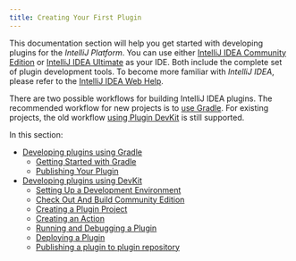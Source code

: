```yaml
---
title: Creating Your First Plugin
---
```


This documentation section will help you get started with developing plugins for the *IntelliJ Platform*. You can use either [IntelliJ IDEA Community Edition](https://www.jetbrains.com/idea/download/) or [IntelliJ IDEA Ultimate](https://www.jetbrains.com/idea/download/) as your IDE.  Both include the complete set of plugin development tools. To become more familiar with *IntelliJ IDEA*, please refer to the [IntelliJ IDEA Web Help](https://www.jetbrains.com/idea/help/).

There are two possible workflows for building IntelliJ IDEA plugins. The recommended workflow for new projects is
to [use Gradle](/tutorials/build_system.md). For existing projects, the old workflow [using Plugin DevKit](basics/getting_started/using_dev_kit.md) is still supported.

In this section:

* [Developing plugins using Gradle](/tutorials/build_system.md)
    * [Getting Started with Gradle](/tutorials/build_system/prerequisites.md)
    * [Publishing Your Plugin](/tutorials/build_system/deployment.md)
* [Developing plugins using DevKit](getting_started/using_dev_kit.md)
    * [Setting Up a Development Environment](getting_started/setting_up_environment.md)
    * [Check Out And Build Community Edition](https://github.com/JetBrains/intellij-community/blob/master/README.md)
    * [Creating a Plugin Project](getting_started/creating_plugin_project.md)
    * [Creating an Action](getting_started/creating_an_action.md)
    * [Running and Debugging a Plugin](getting_started/running_and_debugging_a_plugin.md)
    * [Deploying a Plugin](getting_started/deploying_plugin.md)
    * [Publishing a plugin to plugin repository](getting_started/publishing_plugin.md)
